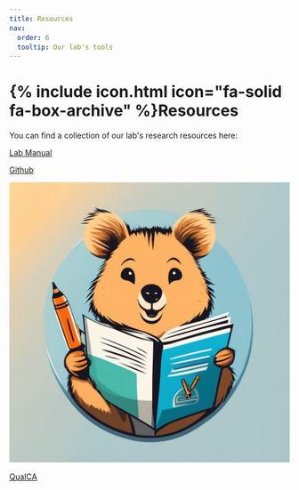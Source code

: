```yaml
---
title: Resources
nav:
  order: 6
  tooltip: Our lab's tools
---
```


# {% include icon.html icon="fa-solid fa-box-archive" %}Resources

You can find a collection of our lab's research resources here:

[Lab Manual](https://palm-lab.github.io/lab-manual/)

[Github](https://github.com/PALM-Lab)

![image](/images/qualCA_logo.jpeg)

[QualCA](https://palm-lab.github.io/QualCA)
